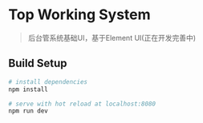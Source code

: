 # Top Working System

> 后台管系统基础UI，基于Element UI(正在开发完善中)

## Build Setup

``` bash
# install dependencies
npm install

# serve with hot reload at localhost:8080
npm run dev

```
